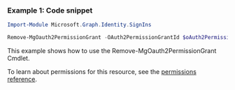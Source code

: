 ### Example 1: Code snippet

```powershellImport-Module Microsoft.Graph.Identity.SignIns

Remove-MgOauth2PermissionGrant -OAuth2PermissionGrantId $oAuth2PermissionGrantId
```
This example shows how to use the Remove-MgOauth2PermissionGrant Cmdlet.
To learn about permissions for this resource, see the [permissions reference](/graph/permissions-reference).

